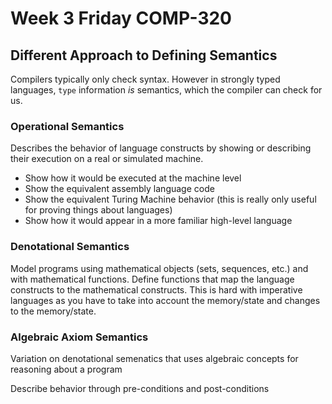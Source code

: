 # Week 3 Friday COMP-320
## Different Approach to Defining Semantics
Compilers typically only check syntax.
However in strongly typed languages, `type` information *is* semantics, which the compiler can check for us.

### Operational Semantics
Describes the behavior of language constructs by showing or describing their execution on a real or simulated machine.
- Show how it would be executed at the machine level
- Show the equivalent assembly language code
- Show the equivalent Turing Machine behavior (this is really only useful for proving things about languages)
- Show how it would appear in a more familiar high-level language

### Denotational Semantics
Model programs using mathematical objects (sets, sequences, etc.) and with mathematical functions.
Define functions that map the language constructs to the mathematical constructs.
This is hard with imperative languages as you have to take into account the memory/state and changes to the memory/state.

### Algebraic Axiom Semantics
Variation on denotational semenatics that uses algebraic concepts for reasoning about a program

Describe behavior through pre-conditions and post-conditions